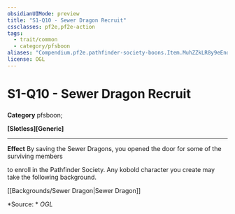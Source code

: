 ```yaml
---
obsidianUIMode: preview
title: "S1-Q10 - Sewer Dragon Recruit"
cssclasses: pf2e,pf2e-action
tags:
  - trait/common
  - category/pfsboon
aliases: "Compendium.pf2e.pathfinder-society-boons.Item.MuhZZkLR8y9eEndN"
license: OGL
---
```

# S1-Q10 - Sewer Dragon Recruit

### 

**Category** pfsboon; 




**\[Slotless\]\[Generic\]**

* * *

**Effect** By saving the Sewer Dragons, you opened the door for some of the surviving members

to enroll in the Pathfinder Society. Any kobold character you create may take the following background.

[[Backgrounds/Sewer Dragon|Sewer Dragon]]

*Source: *
*OGL*